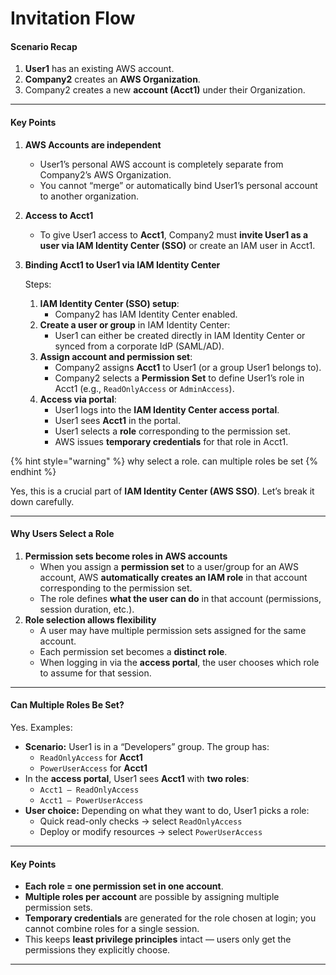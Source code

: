 # Invitation Flow

#### Scenario Recap

1. **User1** has an existing AWS account.
2. **Company2** creates an **AWS Organization**.
3. Company2 creates a new **account (Acct1)** under their Organization.

***

#### Key Points

1. **AWS Accounts are independent**
   * User1’s personal AWS account is completely separate from Company2’s AWS Organization.
   * You cannot “merge” or automatically bind User1’s personal account to another organization.
2. **Access to Acct1**
   * To give User1 access to **Acct1**, Company2 must **invite User1 as a user via IAM Identity Center (SSO)** or create an IAM user in Acct1.
3.  **Binding Acct1 to User1 via IAM Identity Center**

    Steps:

    1. **IAM Identity Center (SSO) setup**:
       * Company2 has IAM Identity Center enabled.
    2. **Create a user or group** in IAM Identity Center:
       * User1 can either be created directly in IAM Identity Center or synced from a corporate IdP (SAML/AD).
    3. **Assign account and permission set**:
       * Company2 assigns **Acct1** to User1 (or a group User1 belongs to).
       * Company2 selects a **Permission Set** to define User1’s role in Acct1 (e.g., `ReadOnlyAccess` or `AdminAccess`).
    4. **Access via portal**:
       * User1 logs into the **IAM Identity Center access portal**.
       * User1 sees **Acct1** in the portal.
       * User1 selects a **role** corresponding to the permission set.
       * AWS issues **temporary credentials** for that role in Acct1.

{% hint style="warning" %}
why select a role. can multiple roles be set
{% endhint %}

Yes, this is a crucial part of **IAM Identity Center (AWS SSO)**. Let’s break it down carefully.

***

#### Why Users Select a Role

1. **Permission sets become roles in AWS accounts**
   * When you assign a **permission set** to a user/group for an AWS account, AWS **automatically creates an IAM role** in that account corresponding to the permission set.
   * The role defines **what the user can do** in that account (permissions, session duration, etc.).
2. **Role selection allows flexibility**
   * A user may have multiple permission sets assigned for the same account.
   * Each permission set becomes a **distinct role**.
   * When logging in via the **access portal**, the user chooses which role to assume for that session.

***

#### Can Multiple Roles Be Set?

Yes. Examples:

* **Scenario:** User1 is in a “Developers” group. The group has:
  * `ReadOnlyAccess` for **Acct1**
  * `PowerUserAccess` for **Acct1**
* In the **access portal**, User1 sees **Acct1** with **two roles**:
  * `Acct1 – ReadOnlyAccess`
  * `Acct1 – PowerUserAccess`
* **User choice:** Depending on what they want to do, User1 picks a role:
  * Quick read-only checks → select `ReadOnlyAccess`
  * Deploy or modify resources → select `PowerUserAccess`

***

#### Key Points

* **Each role = one permission set in one account**.
* **Multiple roles per account** are possible by assigning multiple permission sets.
* **Temporary credentials** are generated for the role chosen at login; you cannot combine roles for a single session.
* This keeps **least privilege principles** intact — users only get the permissions they explicitly choose.

***
